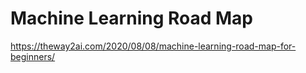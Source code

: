 # Machine Learning Road Map	
https://theway2ai.com/2020/08/08/machine-learning-road-map-for-beginners/